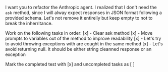 I want you to refactor the Anthropic agent. I realized that I don't need the `ask` method, since I will alway expect responses in JSON format following a provided schema. Let's not remove it entirelly but keep empty to not to break the inherritance.

Work on the following tasks in order:
[x] - Clear ask method
[x] - Move prompts to variables out of the method to improve readability
[x] - Let's try to avoid throwing exceptions with are cought in the same method
[x] - Let's avoid returning null. It should be either string cleanned response or an exception

Mark the completed test with [x] and uncompleted tasks as [ ]